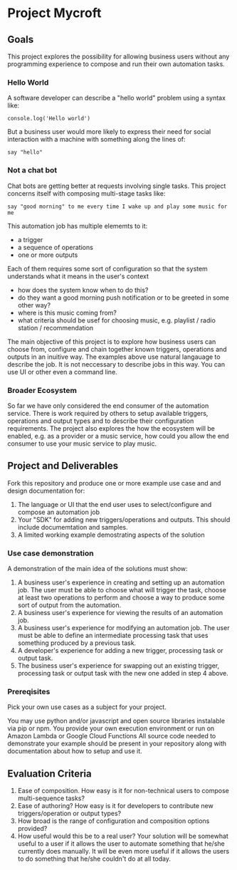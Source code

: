 # Project Mycroft

## Goals

This project explores the possibility for allowing business users without any programming experience to compose and run their own automation tasks. 

### Hello World

A software developer can describe a "hello world" problem using a syntax like: 

```
console.log('Hello world')
```
But a business user would more likely to express their need for social interaction with a machine with something along the lines of:

```
say "hello"
```

### Not a chat bot

Chat bots are getting better at requests involving single tasks. This project concerns itself with composing multi-stage tasks like:

```
say "good morning" to me every time I wake up and play some music for me
```

This automation job has multiple elememts to it:

- a trigger
- a sequence of operations
- one or more outputs

Each of them requires some sort of configuration so that the system understands what it means in the user's context

- how does the system know when to do this?
- do they want a good morning push notification or to be greeted in some other way?
- where is this music coming from?
- what criteria should be usef for choosing music, e.g. playlist / radio station / recommendation

The main objective of this project is to explore how business users can choose from, configure and chain together known triggers, operations and outputs in an inuitive way. The examples above use natural langauage to describe the job. It is not neccessary to describe jobs in this way. You can use UI or other even a command line.

### Broader Ecosystem

So far we have only considered the end consumer of the automation service. There is work required by others to setup available triggers, operations and output types and to describe their configuration requirements. The project also explores the how the ecosystem will be enabled, e.g. as a provider or a music service, how could you allow the end consumer to use your music service to play music.

## Project and Deliverables

Fork this repository and produce one or more example use case and and design documentation for:

1) The language or UI that the end user uses to select/configure and compose an automation job
2) Your "SDK" for adding new triggers/operations and outputs. This should include documemtation and samples.
3) A limited working example demostrating aspects of the solution

### Use case demonstration

A demonstration of the main idea of the solutions must show:

1) A business user's experience in creating and setting up an automation job. The user must be able to choose what will trigger the task, choose at least two operations to perform and choose a way to produce some sort of output from the automation.
2) A business user's experience for viewing the results of an automation job.
3) A business user's experience for modifying an automation job. The user must be able to define an intermediate processing task that uses something produced by a previous task.
4) A developer's experience for adding a new trigger, processing task or output task.
5) The business user's experience for swapping out an existing trigger, processing task or output task with the new one added in step 4 above.

### Prereqisites

Pick your own use cases as a subject for your project.

You may use python and/or javascript and open source libraries instalable via pip or npm.
You provide your own execution environment or run on Amazon Lambda or Google Cloud Functions
All source code needed to demonstrate your example should be present in your repository along with documentation about how to setup and use it.

## Evaluation Criteria

1) Ease of composition. How easy is it for non-technical users to compose multi-sequence tasks?
2) Ease of authoring? How easy is it for developers to contribute new triggers/operation or output types?
3) How broad is the range of configuration and composition options provided?
4) How useful would this be to a real user? Your solution will be somewhat useful to a user if it allows the user to automate something that he/she currently does manually. It will be even more useful if it allows the users to do something that he/she couldn't do at all today.
 
